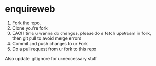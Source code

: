# enquireweb

1. Fork the repo.
2. Clone you're fork
3. EACH time u wanna do changes, please do a fetch upstream in fork, then git pull to avoid merge errors
4. Commit and push changes to ur Fork
5. Do a pull request from ur fork to this repo

Also update .gitignore for unneccessary stuff
